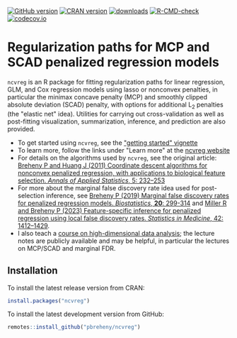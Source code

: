 <!-- badges: start -->
[![GitHub version](https://img.shields.io/endpoint?url=https://raw.githubusercontent.com/pbreheny/ncvreg/master/.version.json&style=flat&logo=github)](https://github.com/pbreheny/ncvreg)
[![CRAN version](https://img.shields.io/cran/v/ncvreg?logo=R)](https://cran.r-project.org/package=ncvreg)
[![downloads](https://cranlogs.r-pkg.org/badges/ncvreg)](https://cran.r-project.org/package=ncvreg)
[![R-CMD-check](https://github.com/pbreheny/ncvreg/workflows/R-CMD-check/badge.svg)](https://github.com/pbreheny/ncvreg/actions)
[![codecov.io](https://codecov.io/github/pbreheny/ncvreg/coverage.svg?branch=master)](https://app.codecov.io/gh/pbreheny/ncvreg)
<!-- badges: end -->

# Regularization paths for MCP and SCAD penalized regression models

`ncvreg` is an R package for fitting regularization paths for linear
regression, GLM, and Cox regression models using lasso or nonconvex
penalties, in particular the minimax concave penalty (MCP) and smoothly
clipped absolute deviation (SCAD) penalty, with options for additional
L<sub>2</sub> penalties (the "elastic net" idea). Utilities for carrying
out cross-validation as well as post-fitting visualization,
summarization, inference, and prediction are also provided.

* To get started using `ncvreg`, see the ["getting started" vignette](https://pbreheny.github.io/ncvreg/articles/getting-started.html)
* To learn more, follow the links under "Learn more" at the [ncvreg website](https://pbreheny.github.io/ncvreg/)
* For details on the algorithms used by `ncvreg`, see the original article: [Breheny P and Huang J (2011) Coordinate descent algorithms for nonconvex penalized regression, with applications to biological feature selection. *Annals of Applied Statistics*, 5: 232–253](https://myweb.uiowa.edu/pbreheny/pdf/Breheny2011.pdf)
* For more about the marginal false discovery rate idea used for
post-selection inference, see [Breheny P (2019) Marginal false discovery rates for penalized regression models. *Biostatistics*, **20**: 299-314](https://dx.doi.org/10.1093/biostatistics/kxy004) and [Miller R and Breheny P (2023) Feature-specific inference for penalized regression using local false discovery rates. *Statistics in Medicine*, 42: 1412–1429](https://onlinelibrary.wiley.com/doi/abs/10.1002/sim.9678).
* I also teach a [course on high-dimensional data analysis](https://myweb.uiowa.edu/pbreheny/7240/s25/notes.html); the lecture notes are publicly available and may be helpful, in particular the lectures on MCP/SCAD and marginal FDR.

## Installation

To install the latest release version from CRAN:

```r
install.packages("ncvreg")
```

To install the latest development version from GitHub:

```r
remotes::install_github("pbreheny/ncvreg")
```

